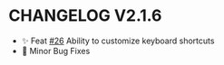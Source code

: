 # CHANGELOG V2.1.6
* ✨ Feat [#26](https://github.com/arnav-kr/json-formatter/issues/26) Ability to customize keyboard shortcuts
* 🐞 Minor Bug Fixes